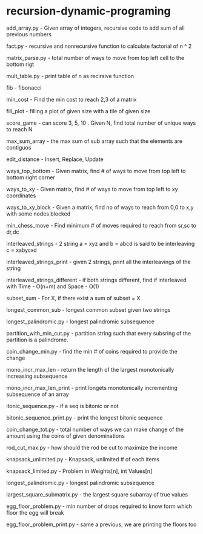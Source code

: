 # recursion-dynamic-programing

add_array.py - Given array of integers, recursive code to add sum of all previous numbers
 
fact.py - recursive and nonrecursive function to calculate factorial of n ^ 2
 
matrix_parse.py - total number of ways to move from top left cell to the bottom rigt 
 
mult_table.py - print table of n as recirsive function
 
fib - fibonacci
 
min_cost - Find the min cost to reach 2,3 of a matrix
 
fill_plot - filling a plot of given size with a tile of given size
 
score_game - can score 3, 5, 10 . Given N, find total number of unique ways to reach N
 
max_sum_array - the max sum of sub array such that the elements are contiguos
 
edit_distance - Insert, Replace, Update 

ways_top_bottom - Given matrix, find # of ways to move from top left to bottom right corner

ways_to_xy - Given matrix, find # of ways to move from top left to xy coordinates

ways_to_xy_block - Given a matrix, find no of ways to reach from 0,0 to x,y with some nodes blocked

min_chess_move - Find minimum # of moves required to reach from sr,sc to dr,dc

interleaved_strings - 2 string a = xyz and b = abcd is said to be interleaving c = xabycxd

interleaved_strings_print - given 2 strings, print all the interleavings of the string

interleaved_strings_different - if both strings different, find if interleaved with Time - O(n+m) and  Space - O(1)

subset_sum - For X, if there exist a sum of subset = X

longest_common_sub - longest common subset given two strings

longest_palindromic.py - longest palindromic subsequence

partition_with_min_cut.py - partition string such that every subsring of the partition is a palindrome.



coin_change_min.py - find the min # of coins required to provide the change

mono_incr_max_len - return the length of the largest monotonically increasing subsequence

mono_incr_max_len_print - print longets monotonically incrementing subsequence of an array

itonic_sequence.py - if a seq is bitonic or not

bitonic_sequence_print.py - print the longest bitonic sequence

coin_change_tot.py - total number of ways we can make change of the amount using the coins of given denominations

rod_cut_max.py - how should the rod be cut to maximize the income

knapsack_unlimited.py - Knapsack, unlimited # of each items

knapsack_limited.py - Problem in Weights[n], int Values[n]

longest_palindromic.py - longest palindromic subsequence

largest_square_submatrix.py - the largest square subarray of true values

egg_floor_problem.py - min number of drops required to know form which floor the egg will break

egg_floor_problem_print.py - same a previous, we are printing the floors too


